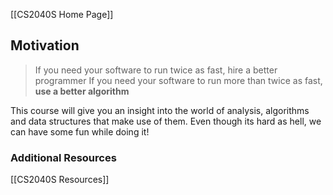 [[CS2040S Home Page]]

## Motivation 

> If you need your software to run twice as fast, hire a better programmer
> If you need your software to run more than twice as fast, **use a better algorithm**

This course will give you an insight into the world of analysis, algorithms and data structures that make use of them. Even though its hard as hell, we can have some fun while doing it!


### Additional Resources
[[CS2040S Resources]]